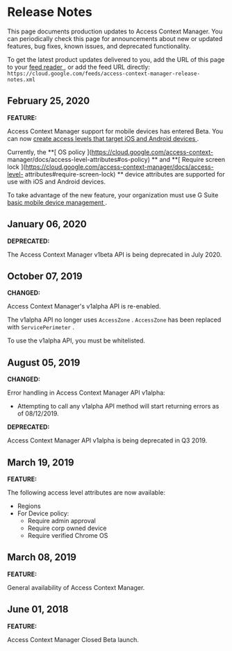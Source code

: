 #  Release Notes

This page documents production updates to Access Context Manager. You can
periodically check this page for announcements about new or updated features,
bug fixes, known issues, and deprecated functionality.

To get the latest product updates delivered to you, add the URL of this page
to your [ feed reader
](https://wikipedia.org/wiki/Comparison_of_feed_aggregators) , or add the feed
URL directly: ` https://cloud.google.com/feeds/access-context-manager-release-
notes.xml `

##  February 25, 2020

**FEATURE:**

Access Context Manager support for mobile devices has entered Beta. You can
now [ create access levels that target iOS and Android devices
](https://cloud.google.com/access-context-manager/docs/use-mobile-devices) .

Currently, the **[ OS policy ](https://cloud.google.com/access-context-
manager/docs/access-level-attributes#os-policy) ** and **[ Require screen lock
](https://cloud.google.com/access-context-manager/docs/access-level-
attributes#require-screen-lock) ** device attributes are supported for use
with iOS and Android devices.

To take advantage of the new feature, your organization must use G Suite [
basic mobile device management ](https://support.google.com/a/answer/7400753)
.

##  January 06, 2020

**DEPRECATED:**

The Access Context Manager v1beta API is being deprecated in July 2020.

##  October 07, 2019

**CHANGED:**

Access Context Manager's v1alpha API is re-enabled.

The v1alpha API no longer uses ` AccessZone ` . ` AccessZone ` has been
replaced with ` ServicePerimeter ` .

To use the v1alpha API, you must be whitelisted.

##  August 05, 2019

**CHANGED:**

Error handling in Access Context Manager API v1alpha:

  * Attempting to call any v1alpha API method will start returning errors as of 08/12/2019. 

**DEPRECATED:**

Access Context Manager API v1alpha is being deprecated in Q3 2019.

##  March 19, 2019

**FEATURE:**

The following access level attributes are now available:

  * Regions 
  * For Device policy: 
    * Require admin approval 
    * Require corp owned device 
    * Require verified Chrome OS 

##  March 08, 2019

**FEATURE:**

General availability of Access Context Manager.

##  June 01, 2018

**FEATURE:**

Access Context Manager Closed Beta launch.

